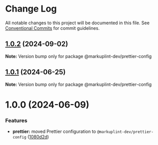 # Change Log

All notable changes to this project will be documented in this file.
See [Conventional Commits](https://conventionalcommits.org) for commit guidelines.

## [1.0.2](https://github.com/markuplint/markuplint/compare/@markuplint-dev/prettier-config@1.0.1...@markuplint-dev/prettier-config@1.0.2) (2024-09-02)

**Note:** Version bump only for package @markuplint-dev/prettier-config





## [1.0.1](https://github.com/markuplint/markuplint/compare/@markuplint-dev/prettier-config@1.0.0...@markuplint-dev/prettier-config@1.0.1) (2024-06-25)

**Note:** Version bump only for package @markuplint-dev/prettier-config

# 1.0.0 (2024-06-09)

### Features

- **prettier:** moved Prettier configuration to `@markuplint-dev/prettier-config` ([1080d2d](https://github.com/markuplint/markuplint/commit/1080d2dbb7ac53a12bedd8ee92ec6250fbf73dca))
